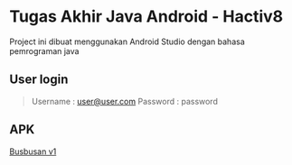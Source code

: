 # Tugas Akhir Java Android - Hactiv8

Project ini dibuat menggunakan Android Studio dengan bahasa pemrograman java

## User login

> Username : user@user.com
> Password : password

## APK
[Busbusan v1](https://github.com/ivanwilli98/jvan-finalproject/raw/master/app/release/app-release.apk)
